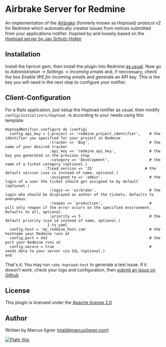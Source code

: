 # Airbrake Server for Redmine

An implementation of the [Airbrake](http://airbrakeapp.com) (formerly known as Hoptoad) protocol v2 for Redmine which automatically creates issues from notices submitted from your applications notifier.
Inspired by and loosely based on the [Hoptoad server by Jan Schulz-Hofen](https://github.com/yeah/redmine_hoptoad_server)


## Installation

Install the hpricot gem, then install the plugin into Redmine [as usual](http://www.redmine.org/projects/redmine/wiki/Plugins).
Now go to _Administration -> Settings -> Incoming emails_ and, if neccessary, check the box _Enable WS for incoming emails_ and generate an API key. This is the key you will need in the next step to configure your notifier.


## Client-Configuration

For a Rails application, just setup the Hoptoad notifier as usual, then modify `config/initializers/hoptoad.rb` according to your needs using this template:

	HoptoadNotifier.configure do |config|
	  config.api_key = {:project => 'redmine_project_identifier',    # the identifier you specified for your project in Redmine
	                    :tracker => 'Bug',                           # the name of your desired tracker
	                    :api_key => 'redmine_api_key',               # the key you generated in the previous step
	                    :category => 'Development',                  # the name of a ticket category (optional.)
                      :fixed_version => '25'                       # the default version (use is instead of name, optional.)
	                    :assigned_to => 'admin',                     # the login of a user the ticket should get assigned to by default (optional.)
	                    :login => 'airbrake',                        # the login who should be displayed as author of the tickets. Defaults to anonymous.
	                    :reopen => 'production',                     # will only reopen if the error occurs on the specified environment. Defaults to all, optional.
	                    :priority => 5                               # the default priority (use id instead of name, optional.)
	                   }.to_yaml
	  config.host = 'my_redmine_host.com'                            # the hostname your Redmine runs at
	  config.port = 443                                              # the port your Redmine runs at
	  config.secure = true                                           # sends data to your server via SSL (optional.)
	end

That's it. You may run `rake hoptoad:test` to generate a test issue.
If it doesn't work, check your logs and configuration, then [submit an issue on Github](https://github.com/milgner/redmine_airbrake_server/issues)


## License

This plugin is licensed under the [Apache license 2.0](http://www.apache.org/licenses/LICENSE-2.0.html)


## Author

Written by Marcus Ilgner (mail@marcusilgner.com)

[![Flattr this](http://api.flattr.com/button/flattr-badge-large.png)](http://flattr.com/thing/307397/Airbrake-server-plugin-for-the-Redmine-issue-tracker)
